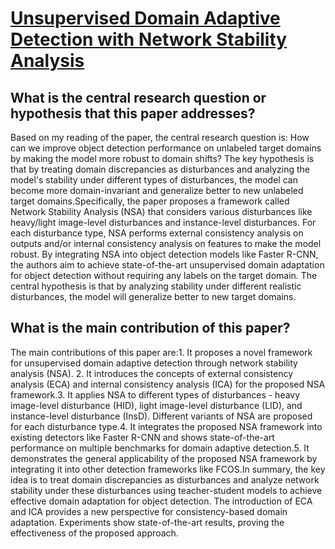 # [Unsupervised Domain Adaptive Detection with Network Stability Analysis](https://arxiv.org/abs/2308.08182)

## What is the central research question or hypothesis that this paper addresses?

Based on my reading of the paper, the central research question is: How can we improve object detection performance on unlabeled target domains by making the model more robust to domain shifts? The key hypothesis is that by treating domain discrepancies as disturbances and analyzing the model's stability under different types of disturbances, the model can become more domain-invariant and generalize better to new unlabeled target domains.Specifically, the paper proposes a framework called Network Stability Analysis (NSA) that considers various disturbances like heavy/light image-level disturbances and instance-level disturbances. For each disturbance type, NSA performs external consistency analysis on outputs and/or internal consistency analysis on features to make the model robust. By integrating NSA into object detection models like Faster R-CNN, the authors aim to achieve state-of-the-art unsupervised domain adaptation for object detection without requiring any labels on the target domain. The central hypothesis is that by analyzing stability under different realistic disturbances, the model will generalize better to new target domains.


## What is the main contribution of this paper?

The main contributions of this paper are:1. It proposes a novel framework for unsupervised domain adaptive detection through network stability analysis (NSA). 2. It introduces the concepts of external consistency analysis (ECA) and internal consistency analysis (ICA) for the proposed NSA framework.3. It applies NSA to different types of disturbances - heavy image-level disturbance (HID), light image-level disturbance (LID), and instance-level disturbance (InsD). Different variants of NSA are proposed for each disturbance type.4. It integrates the proposed NSA framework into existing detectors like Faster R-CNN and shows state-of-the-art performance on multiple benchmarks for domain adaptive detection.5. It demonstrates the general applicability of the proposed NSA framework by integrating it into other detection frameworks like FCOS.In summary, the key idea is to treat domain discrepancies as disturbances and analyze network stability under these disturbances using teacher-student models to achieve effective domain adaptation for object detection. The introduction of ECA and ICA provides a new perspective for consistency-based domain adaptation. Experiments show state-of-the-art results, proving the effectiveness of the proposed approach.
